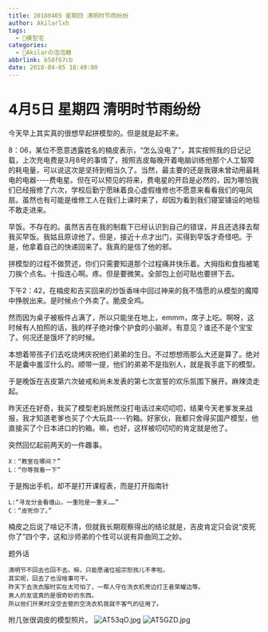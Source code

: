 ```yaml
---
title: 20180405 星期四 清明时节雨纷纷
author: Akilarlxh
tags:
  - 🧰模型宅
categories:
  - 🍬Akilarの泡泡糖
abbrlink: b58f67cb
date: 2018-04-05 18:49:00
---
```

  # 4月5日 星期四 清明时节雨纷纷
  
今天早上其实真的很想早起拼模型的。但是就是起不来。

8：06，某位不愿意透露姓名的楠皮表示，“怎么没电了”，其实按照我的日记记载，上次充电费是3月8号的事情了，按照吉皮每晚开着电脑训练他那个人工智障的耗电量，可以说这次是坚持到相当久了。当然，最主要的还是我寝未曾动用最耗电的电器----费电星。但在可以预见的将来，费电星的开启是必然的，因为哪怕我们已经报修了六次，学校后勤宁愿昧着良心虚假维修也不愿意来看看我们的电风扇。虽然也有可能是维修工人在我们上课时来了，却因为看到我们寝室铺设的地毯不敢走进来。

早饭。不存在的。虽然吉吉在我的制裁下已经认识到自己的错误，并且还选择去帮我买早饭。我姑且原谅他了。但是，接近十点才出门，买得到早饭才奇怪吧。于是，他拿着自己的快递回来了。我真的是信了他的邪。

拼模型的过程不做赘述，你们只需要知道那个过程痛并快乐着。大拇指和食指被笔刀挨个点名。十指连心啊。疼。但是要微笑。全部包上创可贴也要拼下去。

下午2：42，在楠皮和吉买回来的炒饭香味中回过神来的我不情愿的从模型的魔障中挣脱出来。是时候点个外卖了。脆皮全鸡。

然而因为桌子被板件占满了，所以只能坐在地上，emmm，席子上吃。啊呀，这时候有人拍照的话，我的样子绝对像个护食的小脑斧。有意见？谁还不是个宝宝了。何况还是饿坏了的时候。

本想着带孩子们去吃烧烤庆祝他们弟弟的生日。不过想想雨那么大还是算了。绝对不是囊中羞涩什么的。顺带一提，他们的弟弟不是指别人，就是我手底下的模型。

于是晚饭在吉皮第六次破戒和尚未发表的第七次宣誓的欢乐氛围下展开。麻辣烫走起。

昨天还在好奇，我买了模型老妈居然没打电话过来叨叨叨，结果今天老爹发来战报，我才知道老爹也买了个大玩具----钓箱。好家伙，我都只舍得买国产模型，他直接买了个日本进口的钓箱。嘛，也好，这样被叨叨叨的肯定就是他了。

突然回忆起前两天的一件趣事。
```
X：“教室在哪间？”
L：“你等我看一下”
```
于是掏出手机，却不是打开课程表，而是打开指南针
```
L:“寻龙分金看缠山，一重险是一重关……”
C：“皮死你了。”
```
楠皮之后说了啥记不清，但就我长期观察得出的结论就是，吉皮肯定只会说“皮死你了”四个字，这和沙师弟的个性可以说有异曲同工之妙。

题外话
```
清明节不回去也回不去。嘛，只能愿诸位祖宗恕孩儿不孝啦。
其实呢，回去了也没啥事可干。
昨天下去洗衣服时实在太可怕了，一帮人守在洗衣机旁边打王者荣耀边等。
男人的友谊真的是很奇妙的东西。
所以他们开黑时没空去管的空洗衣机我就不客气的征用了。
````
附几张很调皮的模型照片。
![AT53qO.jpg](https://s2.ax1x.com/2019/04/10/AT53qO.jpg)
![AT5GZD.jpg](https://s2.ax1x.com/2019/04/10/AT5GZD.jpg)